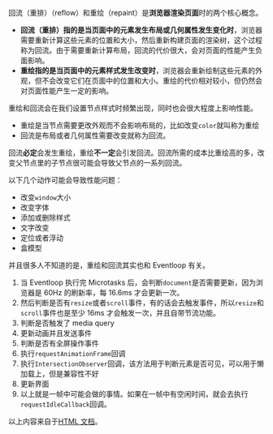 回流（重排）（reflow）和重绘（repaint）是**浏览器渲染页面**时的两个核心概念。

- **回流（重排）指的是当页面中的元素发生布局或几何属性发生变化时**，浏览器需要重新计算这些元素的位置和大小，然后重新构建页面的渲染树，这个过程称为回流。由于需要重新计算布局，回流的代价很大，会对页面的性能产生负面影响。
- **重绘指的是当页面中的元素样式发生改变时**，浏览器会重新绘制这些元素的外观，但不会改变它们在页面中的位置和大小。重绘的代价相对较小，但仍然会对页面性能产生一定的影响。

重绘和回流会在我们设置节点样式时频繁出现，同时也会很大程度上影响性能。

- 重绘是当节点需要更改外观而不会影响布局的，比如改变`color`就叫称为重绘
- 回流是布局或者几何属性需要改变就称为回流。

回流**必定**会发生重绘，重绘**不一定**会引发回流。回流所需的成本比重绘高的多，改变父节点里的子节点很可能会导致父节点的一系列回流。

以下几个动作可能会导致性能问题：

- 改变`window`大小
- 改变字体
- 添加或删除样式
- 文字改变
- 定位或者浮动
- 盒模型

并且很多人不知道的是，重绘和回流其实也和 Eventloop 有关。

1. 当 Eventloop 执行完 Microtasks 后，会判断`document`是否需要更新，因为浏览器是 60Hz 的刷新率，每 16.6ms 才会更新一次。
2. 然后判断是否有`resize`或者`scroll`事件，有的话会去触发事件，所以`resize`和`scroll`事件也是至少 16ms 才会触发一次，并且自带节流功能。
3. 判断是否触发了 media query
4. 更新动画并且发送事件
5. 判断是否有全屏操作事件
6. 执行`requestAnimationFrame`回调
7. 执行`IntersectionObserver`回调，该方法用于判断元素是否可见，可以用于懒加载上，但是兼容性不好
8. 更新界面
9. 以上就是一帧中可能会做的事情。如果在一帧中有空闲时间，就会去执行`requestIdleCallback`回调。

以上内容来自于[HTML 文档](https://html.spec.whatwg.org/multipage/webappapis.html#event-loop-processing-model)。